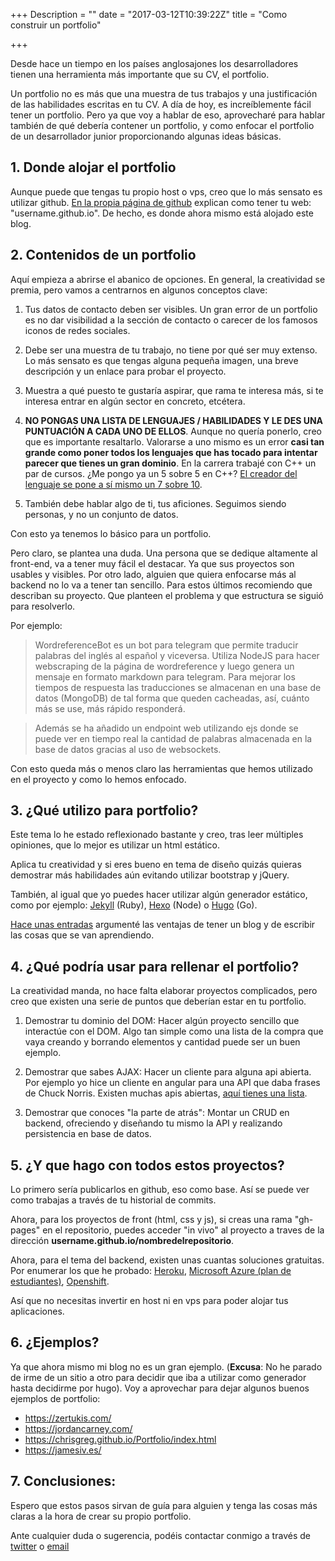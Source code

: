+++
Description = ""
date = "2017-03-12T10:39:22Z"
title = "Como construir un portfolio"

+++

Desde hace un tiempo en los países anglosajones los desarrolladores tienen una herramienta más importante que su CV, el portfolio.

Un portfolio no es más que una muestra de tus trabajos y una justificación de las habilidades escritas en tu CV. A día de hoy, es increíblemente fácil tener un portfolio. Pero ya que voy a hablar de eso, aprovecharé para hablar también de qué debería contener un portfolio, y como enfocar el portfolio de un desarrollador junior proporcionando algunas ideas básicas.

## 1. Donde alojar el portfolio

Aunque puede que tengas tu propio host o vps, creo que lo más sensato es utilizar github. [En la propia página de github](https://pages.github.com/) explican como tener tu web: "username.github.io". De hecho, es donde ahora mismo está alojado este blog.

## 2. Contenidos de un portfolio

Aquí empieza a abrirse el abanico de opciones. En general, la creatividad se premia, pero vamos a centrarnos en algunos conceptos clave:

1. Tus datos de contacto deben ser visibles. Un gran error de un portfolio es no dar visibilidad a la sección de contacto o carecer de los famosos iconos de redes sociales.

2. Debe ser una muestra de tu trabajo, no tiene por qué ser muy extenso. Lo más sensato es que tengas alguna pequeña imagen, una breve descripción y un enlace para probar el proyecto.

3. Muestra a qué puesto te gustaría aspirar, que rama te interesa más, si te interesa entrar en algún sector en concreto, etcétera. 

4. **NO PONGAS UNA LISTA DE LENGUAJES / HABILIDADES Y LE DES UNA PUNTUACIÓN A CADA UNO DE ELLOS**. Aunque no quería ponerlo, creo que es importante resaltarlo. Valorarse a uno mismo es un error **casi tan grande como poner todos los lenguajes que has tocado para intentar parecer que tienes un gran dominio**. En la carrera trabajé con C++ un par de cursos. ¿Me pongo ya un 5 sobre 5 en C++? [El creador del lenguaje se pone a sí mismo un 7 sobre 10](https://www.slideshare.net/olvemaudal/deep-c/255).

5. También debe hablar algo de ti, tus aficiones. Seguimos siendo personas, y no un conjunto de datos.

Con esto ya tenemos lo básico para un portfolio.

Pero claro, se plantea una duda. Una persona que se dedique altamente al front-end, va a tener muy fácil el destacar. Ya que sus proyectos son usables y visibles. Por otro lado, alguien que quiera enfocarse más al backend no lo va a tener tan sencillo. Para estos últimos recomiendo que describan su proyecto. Que planteen el problema y que estructura se siguió para resolverlo. 

Por ejemplo:

> WordreferenceBot es un bot para telegram que permite traducir palabras del inglés al español y viceversa. Utiliza NodeJS para hacer webscraping de la página de wordreference y luego genera un mensaje en formato markdown para telegram.
Para mejorar los tiempos de respuesta las traducciones se almacenan en una base de datos (MongoDB) de tal forma que queden cacheadas, así, cuánto más se use, más rápido responderá.

> Además se ha añadido un endpoint web utilizando ejs donde se puede ver en tiempo real la cantidad de palabras almacenada en la base de datos gracias al uso de websockets.

Con esto queda más o menos claro las herramientas que hemos utilizado en el proyecto y como lo hemos enfocado.

## 3. ¿Qué utilizo para portfolio?

Este tema lo he estado reflexionado bastante y creo, tras leer múltiples opiniones, que lo mejor es utilizar un html estático.

Aplica tu creatividad y si eres bueno en tema de diseño quizás quieras demostrar más habilidades aún evitando utilizar bootstrap y jQuery.

También, al igual que yo puedes hacer utilizar algún generador estático, como por ejemplo: [Jekyll](https://jekyllrb.com/) (Ruby), [Hexo](https://hexo.io/) (Node) o [Hugo](https://gohugo.io/) (Go).

[Hace unas entradas](https://adrianabreu.com/post/2017-03-04-Why-you-should-start-a-blog/) argumenté las ventajas de tener un blog y de escribir las cosas que se van aprendiendo.


## 4. ¿Qué podría usar para rellenar el portfolio? 

La creatividad manda, no hace falta elaborar proyectos complicados, pero creo que existen una serie de puntos que deberían estar en tu portfolio.

1. Demostrar tu dominio del DOM: Hacer algún proyecto sencillo que interactúe con el DOM. Algo tan simple como una lista de la compra que vaya creando y borrando elementos y cantidad puede ser un buen ejemplo.

2. Demostrar que sabes AJAX: Hacer un cliente para alguna api abierta. Por ejemplo yo hice un cliente en angular para una API que daba frases de Chuck Norris. Existen muchas apis abiertas, [aquí tienes una lista](https://github.com/toddmotto/public-apis).

3. Demostrar que conoces "la parte de atrás": Montar un CRUD en backend, ofreciendo y diseñando tu mismo la API y realizando persistencia en base de datos.

## 5. ¿Y que hago con todos estos proyectos? 

Lo primero sería publicarlos en github, eso como base. Así se puede ver como trabajas a través de tu historial de commits. 

Ahora, para los proyectos de front (html, css y js), si creas una rama "gh-pages" en el repositorio, puedes acceder "in vivo" al proyecto a traves de la dirección **username.github.io/nombredelrepositorio**.

Ahora, para el tema del backend, existen unas cuantas soluciones gratuitas. Por enumerar los que he probado: [Heroku](https://dashboard.heroku.com/login), [Microsoft Azure (plan de estudiantes)](https://imagine.microsoft.com/en-us/Catalog/Product/99), [Openshift](https://www.openshift.com/).

Así que no necesitas invertir en host ni en vps para poder alojar tus aplicaciones.

## 6. ¿Ejemplos?

Ya que ahora mismo mi blog no es un gran ejemplo. (**Excusa**: No he parado de irme de un sitio a otro para decidir que iba a utilizar como generador hasta decidirme por hugo). Voy a aprovechar para dejar algunos buenos ejemplos de portfolio:

* https://zertukis.com/
* https://jordancarney.com/
* https://chrisgreg.github.io/Portfolio/index.html
* https://jamesiv.es/

## 7. Conclusiones:

Espero que estos pasos sirvan de guía para alguien y tenga las cosas más claras a la hora de crear su propio portfolio.

Ante cualquier duda o sugerencia, podéis contactar conmigo a través de [twitter](https://twitter.com/aabreuglez) o [email](mailto:me@adrianabreu.com)